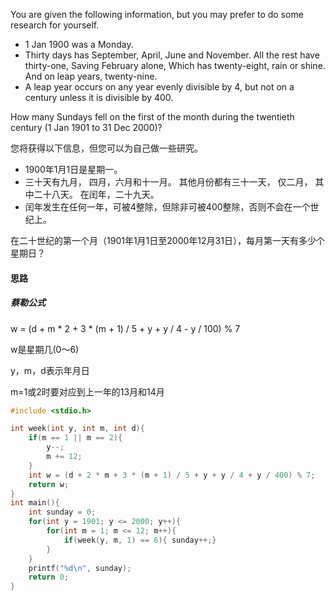 You are given the following information, but you may prefer to do some research for yourself.

- 1 Jan 1900 was a Monday.
- Thirty days has September,
  April, June and November.
  All the rest have thirty-one,
  Saving February alone,
  Which has twenty-eight, rain or shine.
  And on leap years, twenty-nine.
- A leap year occurs on any year evenly divisible by 4, but not on a century unless it is divisible by 400.

How many Sundays fell on the first of the month during the twentieth century (1 Jan 1901 to 31 Dec 2000)?

您将获得以下信息，但您可以为自己做一些研究。

- 1900年1月1日是星期一。
- 三十天有九月，
  四月，六月和十一月。
  其他月份都有三十一天，
  仅二月，
  其中二十八天。
  在闰年，二十九天。
- 闰年发生在任何一年，可被4整除，但除非可被400整除，否则不会在一个世纪上。

在二十世纪的第一个月（1901年1月1日至2000年12月31日），每月第一天有多少个星期日？

#### 思路

##### 蔡勒公式

w = (d + m * 2 + 3 * (m + 1) / 5 + y + y / 4 - y / 100) % 7

w是星期几(0～6)

y，m，d表示年月日

m=1或2时要对应到上一年的13月和14月

```c
#include <stdio.h>

int week(int y, int m, int d){
	if(m == 1 || m == 2){
		y--;
		m += 12;
	}
	int w = (d + 2 * m + 3 * (m + 1) / 5 + y + y / 4 + y / 400) % 7;
	return w;
}
int main(){
	int sunday = 0;
	for(int y = 1901; y <= 2000; y++){
		for(int m = 1; m <= 12; m++){
			if(week(y, m, 1) == 6){ sunday++;}
		}
	}
	printf("%d\n", sunday);
	return 0;
}
```

